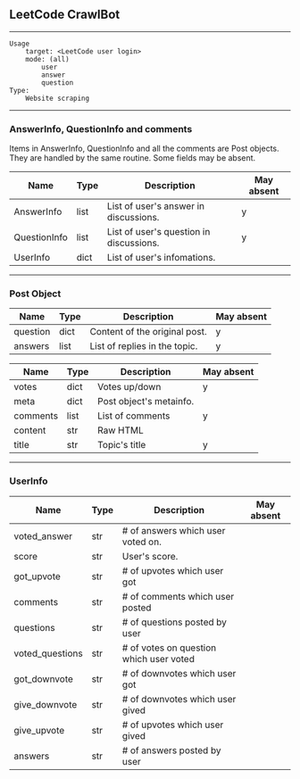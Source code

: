 ## LeetCode CrawlBot

* * *

    Usage
        target: <LeetCode user login>
        mode: (all)
            user
            answer
            question
    Type: 
        Website scraping

* * * 

### AnswerInfo, QuestionInfo and comments
Items in AnswerInfo, QuestionInfo and all the comments are Post objects.
They are handled by the same routine.
Some fields may be absent.

| Name            | Type | Description                             | May absent | 
|-----------------|------|-----------------------------------------|------------| 
| AnswerInfo      | list | List of user's answer in discussions.   | y          | 
| QuestionInfo    | list | List of user's question in discussions. | y          | 
| UserInfo        | dict | List of user's infomations.             |            | 

* * *
### Post Object
| Name            | Type | Description                             | May absent | 
|-----------------|------|-----------------------------------------|------------| 
| question        | dict | Content of the original post.           | y          | 
| answers         | list | List of replies in the topic.           | y          | 

| Name            | Type | Description                             | May absent | 
|-----------------|------|-----------------------------------------|------------| 
| votes           | dict | Votes up/down                           | y          | 
| meta            | dict | Post object's metainfo.                 |            | 
| comments        | list | List of comments                        | y          | 
| content         | str  | Raw HTML                                |            | 
| title           | str  | Topic's title                           | y          | 

* * *

### UserInfo
| Name            | Type | Description                             | May absent | 
|-----------------|------|-----------------------------------------|------------| 
| voted_answer    | str  | # of answers which user voted on.       |            | 
| score           | str  | User's score.                           |            | 
| got_upvote      | str  | # of upvotes which user got             |            | 
| comments        | str  | # of comments which user posted         |            | 
| questions       | str  | # of questions posted by user           |            | 
| voted_questions | str  | # of votes on question which user voted |            | 
| got_downvote    | str  | # of downvotes which user got           |            | 
| give_downvote   | str  | # of downvotes which user gived         |            | 
| give_upvote     | str  | # of upvotes which user gived           |            | 
| answers         | str  | # of answers posted by user             |            | 
